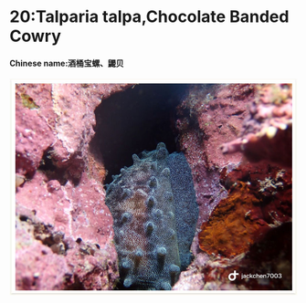 # 20:Talparia talpa,Chocolate Banded Cowry

#### Chinese name:酒桶宝螺、鼹贝

![](../../.gitbook/assets/talparia-talpa.jpg)

